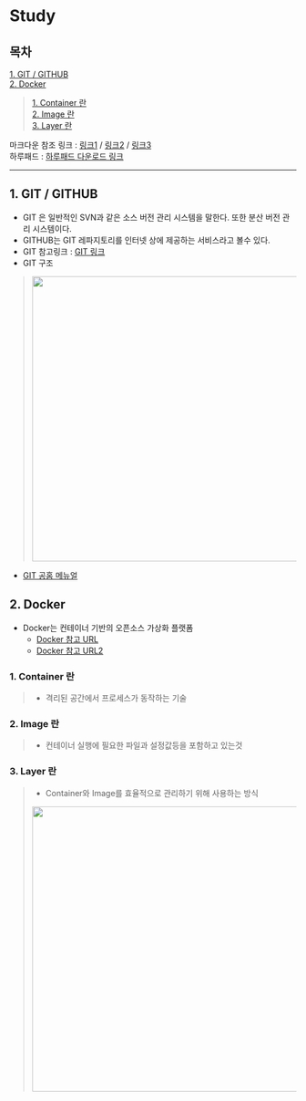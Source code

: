 # Study  
## 목차  
[1. GIT / GITHUB](#1-git--github)  
[2. Docker](#2-docker)  
> [1. Container 란](#1-container-란)  
> [2. Image 란](#2-image-란)  
> [3. Layer 란](#3-layer-란)  


 마크다운 참조 링크 : [링크1](https://gist.github.com/ihoneymon/652be052a0727ad59601#23-%EB%AA%A9%EB%A1%9D) / [링크2](https://heropy.blog/2017/09/30/markdown/) / [링크3](https://wikidocs.net/1678#_1)  
 하루패드 : [하루패드 다운로드 링크](http://pad.haroopress.com/user.html)  

---

## 1. GIT / GITHUB
* GIT 은 일반적인 SVN과 같은 소스 버전 관리 시스템을 말한다. 또한 분산 버전 관리 시스템이다.  
* GITHUB는 GIT 레파지토리를 인터넷 상에 제공하는 서비스라고 볼수 있다.  
* GIT 참고링크 : [GIT 링크](https://www.slideshare.net/einsub/svn-git-17386752)  
* GIT 구조
> <img width="500" src="https://image.slidesharecdn.com/svngit-130319211210-phpapp02/95/svn-git-24-1024.jpg?cb=1374635099">  
* [GIT 공홈 메뉴얼](https://git-scm.com/book/ko/v2/%EC%8B%9C%EC%9E%91%ED%95%98%EA%B8%B0-%EB%B2%84%EC%A0%84-%EA%B4%80%EB%A6%AC%EB%9E%80%3F)  

## 2. Docker
* Docker는 컨테이너 기반의 오픈소스 가상화 플랫폼  
	- [Docker 참고 URL](https://subicura.com/2017/01/19/docker-guide-for-beginners-1.html)  
	- [Docker 참고 URL2](https://seunguklee.github.io/2018/02/13/what-is-docker/#%EB%8F%84%EC%BB%A4-Docker-%EB%9E%80-%EB%AC%B4%EC%97%87%EC%9D%B8%EA%B0%80)

### 1. Container 란
> - 격리된 공간에서 프로세스가 동작하는 기술

### 2. Image 란
> - 컨테이너 실행에 필요한 파일과 설정값등을 포함하고 있는것

### 3. Layer 란
> - Container와 Image를 효율적으로 관리하기 위해 사용하는 방식
> <img width="500" src="https://subicura.com/assets/article_images/2017-01-19-docker-guide-for-beginners-1/image-layer.png">  

